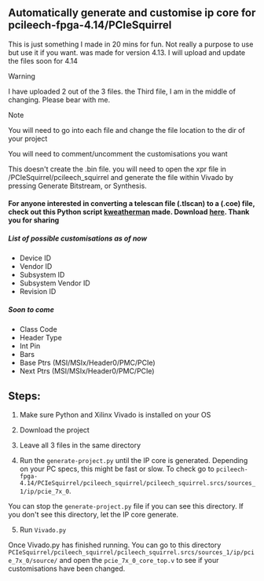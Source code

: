 ## Automatically generate and customise ip core for pcileech-fpga-4.14/PCIeSquirrel

This is just something I made in 20 mins for fun. Not really a purpose to use but use it if you want. was made for version 4.13. I will upload and update the files soon for 4.14

> [!WARNING]
> I have uploaded 2 out of the 3 files. the Third file, I am in the middle of changing. Please bear with me.


> [!NOTE]
> You will need to go into each file and change the file location to the dir of your project
>
> You will need to comment/uncomment the customisations you want
> 
> This doesn't create the .bin file. you will need to open the xpr file in /PCIeSquirrel/pcileech_squirrel and generate the file within Vivado by pressing Generate Bitstream, or Synthesis.



#### For anyone interested in converting a telescan file (.tlscan) to a (.coe) file, check out this Python script [kweatherman](https://github.com/kweatherman) made. Download [here](https://github.com/Rakeshmonkee/DMA/files/14505478/telescan_to_coe.zip). Thank you for sharing


##### List of possible customisations as of now
- Device ID
- Vendor ID
- Subsystem ID
- Subsystem Vendor ID
- Revision ID

##### Soon to come
- Class Code
- Header Type
- Int Pin
- Bars
- Base Ptrs (MSI/MSIx/Header0/PMC/PCIe)
- Next Ptrs (MSI/MSIx/Header0/PMC/PCIe)

## Steps:
1. Make sure Python and Xilinx Vivado is installed on your OS
   
2. Download the project
   
3. Leave all 3 files in the same directory
   
4. Run the `generate-project.py` until the IP core is generated. Depending on your PC specs, this might be fast or slow. To check go to `pcileech-fpga-4.14/PCIeSquirrel/pcileech_squirrel/pcileech_squirrel.srcs/sources_1/ip/pcie_7x_0`.

You can stop the `generate-project.py` file if you can see this directory. If you don't see this directory, let the IP core generate.

5. Run `Vivado.py`

Once Vivado.py has finished running. You can go to this directory `PCIeSquirrel/pcileech_squirrel/pcileech_squirrel.srcs/sources_1/ip/pcie_7x_0/source/` and open the `pcie_7x_0_core_top.v` to see if your customisations have been changed. 



